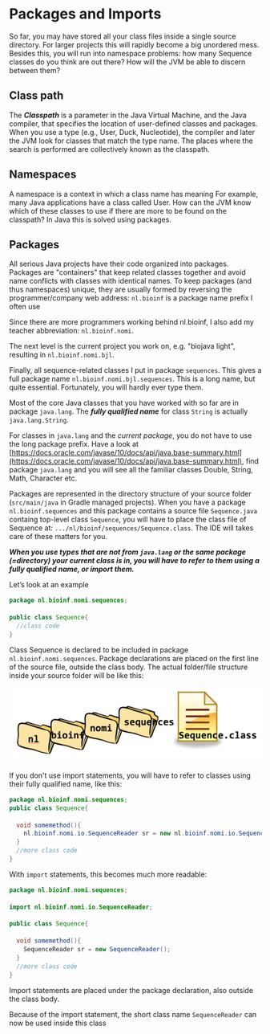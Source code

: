 # Packages and Imports

So far, you may have stored all your class files inside a single source directory. For larger projects this will rapidly become a big unordered mess.
Besides this, you will run into namespace problems: how many Sequence classes do you think are out there? How will the JVM be able to discern between them?

## Class path

The **_Classpath_** is a parameter in the Java Virtual Machine, and the Java compiler, that specifies the location of user-defined classes and packages. When you use a type (e.g., User, Duck, Nucleotide), the compiler and later the JVM look for classes that match the type name. The places where the search is performed are collectively known as the classpath.

## Namespaces

A namespace is a context in  which a class name has meaning
For example, many Java applications have a class called User. How can the JVM know which of these classes to use if there are more to be found on the classpath?
In Java this is solved using packages.

## Packages

All serious Java projects have their code organized into packages.
Packages are "containers" that keep related classes together and avoid name conflicts with classes with identical names.
To keep packages (and thus namespaces) unique, they are usually formed by reversing the programmer/company web address:
`nl.bioinf` is a package name prefix I often use

Since there are more programmers working behind nl.bioinf, I also add my teacher abbreviation: `nl.bioinf.nomi`.

The next level is the current project you work on, e.g. "biojava light", resulting in `nl.bioinf.nomi.bjl`.

Finally, all sequence-related classes I put in package `sequences`. This gives a full package name `nl.bioinf.nomi.bjl.sequences`. This is a long name, but quite essential. Fortunately, you will hardly ever type them.

Most of the core Java classes that you have worked with so far are in package `java.lang`.
The **_fully qualified name_** for class `String` is actually `java.lang.String`.

For classes in `java.lang` and the _current package_, you do not have to use the long package prefix.
Have a look at [https://docs.oracle.com/javase/10/docs/api/java.base-summary.html](https://docs.oracle.com/javase/10/docs/api/java.base-summary.html), find package `java.lang` and you will see all the familiar classes Double, String, Math, Character etc.

Packages are represented in the directory structure of your source folder (`src/main/java` in Gradle managed projects).
When you have a package `nl.bioinf.sequences` and this package contains a source file `Sequence.java` containg top-level class `Sequence`, you will have to place the class file of Sequence at:
`.../nl/bioinf/sequences/Sequence.class`.
The IDE will takes care of these matters for you.

**_When you use types that are not from `java.lang` or the same package (=directory) your current class is in, you will have to refer to them using a fully qualified name, or import them._**  

Let’s look at an example

```java
package nl.bioinf.nomi.sequences;

public class Sequence{
  //class code
}
```
Class Sequence is declared to be included in package `nl.bioinf.nomi.sequences`. Package declarations are placed on the first line of the source file, outside the class body. The actual folder/file structure inside your source folder will be like this:

![Package structure](figures/package_structure_s.png)

If you don't use import statements, you will have to refer to classes using their fully qualified name, like this:

```java
package nl.bioinf.nomi.sequences;
public class Sequence{

  void somemethod(){
    nl.bioinf.nomi.io.SequenceReader sr = new nl.bioinf.nomi.io.SequenceReader();
  }
  //more class code
}
```

With `import` statements, this becomes much more readable:

```java
package nl.bioinf.nomi.sequences;

import nl.bioinf.nomi.io.SequenceReader;

public class Sequence{

  void somemethod(){
    SequenceReader sr = new SequenceReader();
  }
  //more class code
}
```
Import statements are placed under the package declaration, also outside the class body.

Because of the import statement, the short class name `SequenceReader` can now be used inside this class 
